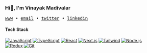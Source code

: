 ### Hi👋, I'm Vinayak Madivalar

<samp>
  <a href="https://vinayak-dev.vercel.app/">www</a> •
  <a href="mailto:vinayak.m0157@gmail.com">email</a> •
  <a href="https://x.com/vinayakm45">twitter</a> •
  <a href="https://linkedin.com/in/vinayak-madivalar">linkedin</a>
</samp>


#### Tech Stack

[![JavaScript](https://img.shields.io/badge/JavaScript-313131?logo=javascript)](https://developer.mozilla.org/en-US/docs/Web/JavaScript)
[![TypeScript](https://img.shields.io/badge/TypeScript-313131?logo=typescript)](https://www.typescriptlang.org/docs/)
[![React](https://img.shields.io/badge/React-313131?logo=react)](https://react.dev/)
[![Next.js](https://img.shields.io/badge/Next.js-313131?logo=next.js)](https://nextjs.org/docs)
[![Tailwind](https://img.shields.io/badge/Tailwind-313131?logo=tailwindcss)](https://tailwindcss.com/docs)
[![Node.js](https://img.shields.io/badge/Node.js-313131?logo=node.js)](https://nodejs.org/docs/latest/api/)
[![Redux](https://img.shields.io/badge/Redux-313131?logo=redux&logoColor=764ABC)](https://redux-toolkit.js.org/)
[![Git](https://img.shields.io/badge/Git-313131?logo=git)](https://git-scm.com/doc)




  







